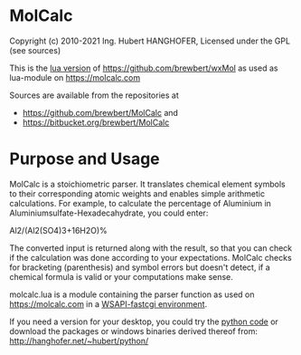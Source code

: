 MolCalc
=======

Copyright (c) 2010-2021 Ing. Hubert HANGHOFER,
Licensed under the GPL (see sources)

This is the [lua version](https://www.lua.org/) of <https://github.com/brewbert/wxMol> as
used as lua-module on <https://molcalc.com>

Sources are available from the repositories at

*   <https://github.com/brewbert/MolCalc> and
*   <https://bitbucket.org/brewbert/MolCalc>

Purpose and Usage
=================

MolCalc is a stoichiometric parser. It translates chemical element
symbols to their corresponding atomic weights and enables simple
arithmetic calculations. For example, to calculate the percentage
of Aluminium in Aluminiumsulfate-Hexadecahydrate, you could enter:

Al2/(Al2(SO4)3+16H2O)%

The converted input is returned along with the result, so that
you can check if the calculation was done according to your
expectations. MolCalc checks for bracketing (parenthesis) and
symbol errors but doesn't detect, if a chemical formula is
valid or your computations make sense.

molcalc.lua is a module containing the parser function as used
on <https://molcalc.com> in a [WSAPI-fastcgi environment](https://keplerproject.github.io/wsapi/index.html).

If you need a version for your desktop, you could try
the [python code](https://github.com/brewbert/wxMol)
or download the packages or windows binaries derived thereof from:
<http://hanghofer.net/~hubert/python/>
